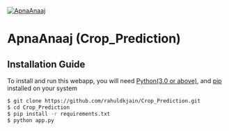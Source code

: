 [![ApnaAnaaj](https://github.com/rahuldkjain/Crop_Prediction/blob/master/static/Logo.png)](https://github.com/rahuldkjain/Crop_Prediction)
# ApnaAnaaj (Crop_Prediction)

## Installation Guide
To install and run this webapp, you will need [Python(3.0 or above)](https://www.python.org/), and [pip](https://pypi.org/project/pip/) installed on your system
```sh
$ git clone https://github.com/rahuldkjain/Crop_Prediction.git
$ cd Crop_Prediction
$ pip install -r requirements.txt
$ python app.py
```

